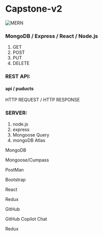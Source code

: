 # Capstone-v2

![MERN](https://miro.medium.com/v2/0*hU4zJiyVwWcM0L-w.png)

### MongoDB / Express / React / Node.js

1. GET
2. POST
3. PUT
4. DELETE

### REST API:
#### api / puducts

HTTP REQUEST /
HTTP RESPONSE
 
### SERVER:

1. node.js
1. express
1. Mongoose Query
1. mongoDB Atlas

MongoDB

Mongoose/Cumpass

PostMan

Bootstrap

React

Redux

GitHub

GitHub Copilot Chat

Redux

